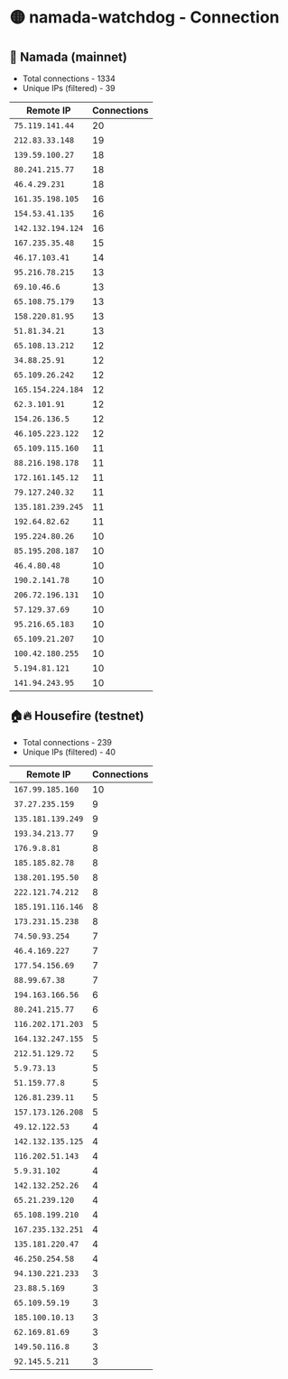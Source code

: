 # 🟡 namada-watchdog - Connection

## 🚀 Namada (mainnet)
- Total connections - 1334
- Unique IPs (filtered) - 39

| Remote IP | Connections |
|-----------|-------------|
| `75.119.141.44` | 20 |
| `212.83.33.148` | 19 |
| `139.59.100.27` | 18 |
| `80.241.215.77` | 18 |
| `46.4.29.231` | 18 |
| `161.35.198.105` | 16 |
| `154.53.41.135` | 16 |
| `142.132.194.124` | 16 |
| `167.235.35.48` | 15 |
| `46.17.103.41` | 14 |
| `95.216.78.215` | 13 |
| `69.10.46.6` | 13 |
| `65.108.75.179` | 13 |
| `158.220.81.95` | 13 |
| `51.81.34.21` | 13 |
| `65.108.13.212` | 12 |
| `34.88.25.91` | 12 |
| `65.109.26.242` | 12 |
| `165.154.224.184` | 12 |
| `62.3.101.91` | 12 |
| `154.26.136.5` | 12 |
| `46.105.223.122` | 12 |
| `65.109.115.160` | 11 |
| `88.216.198.178` | 11 |
| `172.161.145.12` | 11 |
| `79.127.240.32` | 11 |
| `135.181.239.245` | 11 |
| `192.64.82.62` | 11 |
| `195.224.80.26` | 10 |
| `85.195.208.187` | 10 |
| `46.4.80.48` | 10 |
| `190.2.141.78` | 10 |
| `206.72.196.131` | 10 |
| `57.129.37.69` | 10 |
| `95.216.65.183` | 10 |
| `65.109.21.207` | 10 |
| `100.42.180.255` | 10 |
| `5.194.81.121` | 10 |
| `141.94.243.95` | 10 |

## 🏠🔥 Housefire (testnet)

- Total connections - 239
- Unique IPs (filtered) - 40

| Remote IP | Connections |
|-----------|-------------|
| `167.99.185.160` | 10 |
| `37.27.235.159` | 9 |
| `135.181.139.249` | 9 |
| `193.34.213.77` | 9 |
| `176.9.8.81` | 8 |
| `185.185.82.78` | 8 |
| `138.201.195.50` | 8 |
| `222.121.74.212` | 8 |
| `185.191.116.146` | 8 |
| `173.231.15.238` | 8 |
| `74.50.93.254` | 7 |
| `46.4.169.227` | 7 |
| `177.54.156.69` | 7 |
| `88.99.67.38` | 7 |
| `194.163.166.56` | 6 |
| `80.241.215.77` | 6 |
| `116.202.171.203` | 5 |
| `164.132.247.155` | 5 |
| `212.51.129.72` | 5 |
| `5.9.73.13` | 5 |
| `51.159.77.8` | 5 |
| `126.81.239.11` | 5 |
| `157.173.126.208` | 5 |
| `49.12.122.53` | 4 |
| `142.132.135.125` | 4 |
| `116.202.51.143` | 4 |
| `5.9.31.102` | 4 |
| `142.132.252.26` | 4 |
| `65.21.239.120` | 4 |
| `65.108.199.210` | 4 |
| `167.235.132.251` | 4 |
| `135.181.220.47` | 4 |
| `46.250.254.58` | 4 |
| `94.130.221.233` | 3 |
| `23.88.5.169` | 3 |
| `65.109.59.19` | 3 |
| `185.100.10.13` | 3 |
| `62.169.81.69` | 3 |
| `149.50.116.8` | 3 |
| `92.145.5.211` | 3 |

